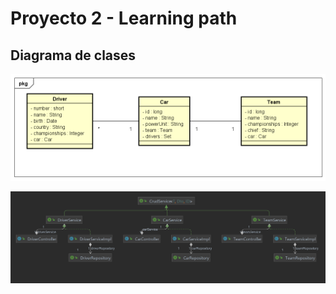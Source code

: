 # Proyecto 2 - Learning path

## Diagrama de clases
![](/img/Class_Diagram0.png)

![](/img/diagram.png)